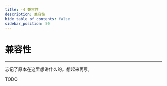 ```yaml
---
title: -4 兼容性
description: 兼容性
hide_table_of_contents: false
sidebar_position: 50
---
```


# 兼容性

---

忘记了原本在这里想讲什么的。想起来再写。

TODO